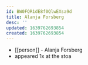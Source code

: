 ```yaml
---
id: BW0FQR1dE8f0QlwEXsa9d
title: Alanja Forsberg
desc: ''
updated: 1639762693854
created: 1639762693854
---
```



- [[person]] - Alanja Forsberg
- appeared 1x at the stoa
